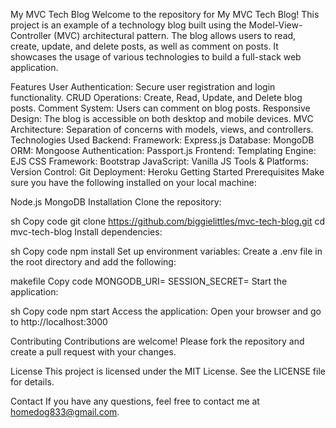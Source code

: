 My MVC Tech Blog
Welcome to the repository for My MVC Tech Blog! This project is an example of a technology blog built using the Model-View-Controller (MVC) architectural pattern. The blog allows users to read, create, update, and delete posts, as well as comment on posts. It showcases the usage of various technologies to build a full-stack web application.

Features
User Authentication: Secure user registration and login functionality.
CRUD Operations: Create, Read, Update, and Delete blog posts.
Comment System: Users can comment on blog posts.
Responsive Design: The blog is accessible on both desktop and mobile devices.
MVC Architecture: Separation of concerns with models, views, and controllers.
Technologies Used
Backend:
Framework: Express.js
Database: MongoDB
ORM: Mongoose
Authentication: Passport.js
Frontend:
Templating Engine: EJS
CSS Framework: Bootstrap
JavaScript: Vanilla JS
Tools & Platforms:
Version Control: Git
Deployment: Heroku
Getting Started
Prerequisites
Make sure you have the following installed on your local machine:

Node.js
MongoDB
Installation
Clone the repository:

sh
Copy code
git clone https://github.com/biggielittles/mvc-tech-blog.git
cd mvc-tech-blog
Install dependencies:

sh
Copy code
npm install
Set up environment variables:
Create a .env file in the root directory and add the following:

makefile
Copy code
MONGODB_URI=<Your MongoDB URI>
SESSION_SECRET=<Your Session Secret>
Start the application:

sh
Copy code
npm start
Access the application:
Open your browser and go to http://localhost:3000


Contributing
Contributions are welcome! Please fork the repository and create a pull request with your changes.

License
This project is licensed under the MIT License. See the LICENSE file for details.

Contact
If you have any questions, feel free to contact me at homedog833@gmail.com.
